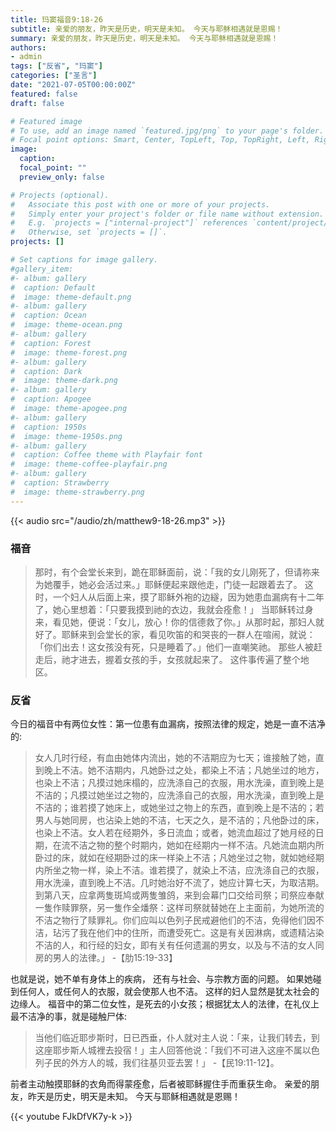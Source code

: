 ```yaml
---
title: 玛窦福音9:18-26
subtitle: 亲爱的朋友，昨天是历史，明天是未知。 今天与耶稣相遇就是恩赐！
summary: 亲爱的朋友，昨天是历史，明天是未知。 今天与耶稣相遇就是恩赐！
authors:
- admin
tags: ["反省", "玛窦"]
categories: ["圣言"]
date: "2021-07-05T00:00:00Z"
featured: false
draft: false

# Featured image
# To use, add an image named `featured.jpg/png` to your page's folder.
# Focal point options: Smart, Center, TopLeft, Top, TopRight, Left, Right, BottomLeft, Bottom, BottomRight
image:
  caption:
  focal_point: ""
  preview_only: false

# Projects (optional).
#   Associate this post with one or more of your projects.
#   Simply enter your project's folder or file name without extension.
#   E.g. `projects = ["internal-project"]` references `content/project/deep-learning/index.md`.
#   Otherwise, set `projects = []`.
projects: []

# Set captions for image gallery.
#gallery_item:
#- album: gallery
#  caption: Default
#  image: theme-default.png
#- album: gallery
#  caption: Ocean
#  image: theme-ocean.png
#- album: gallery
#  caption: Forest
#  image: theme-forest.png
#- album: gallery
#  caption: Dark
#  image: theme-dark.png
#- album: gallery
#  caption: Apogee
#  image: theme-apogee.png
#- album: gallery
#  caption: 1950s
#  image: theme-1950s.png
#- album: gallery
#  caption: Coffee theme with Playfair font
#  image: theme-coffee-playfair.png
#- album: gallery
#  caption: Strawberry
#  image: theme-strawberry.png
---
```


{{< audio src="/audio/zh/matthew9-18-26.mp3" >}}

### 福音
> 那时，有个会​​堂长来到，跪在耶稣面前，说：「我的女儿刚死了，但请祢来为她覆手，她必会活过来。」耶稣便起来跟他走，门徒一起跟着去了。 这时，一个妇人从后面上来，摸了耶稣外袍的边繸，因为她患血漏病有十二年了，她心里想着：「只要我摸到祂的衣边，我就会痊愈！」 当耶稣转过身来，看见她，便说：「女儿，放心！你的信德救了你。」从那时起，那妇人就好了。耶稣来到会堂长的家，看见吹笛的和哭丧的一群人在喧闹，就说：「你们出去！这女孩没有死，只是睡着了。」他们一直嘲笑祂。 那些人被赶走后，祂才进去，握着女孩的手，女孩就起来了。 这件事传遍了整个地区。

### 反省
今日的福音中有两位女性：第一位患有血漏病，按照法律的规定，她是一直不洁净的:
> 女人几时行经，有血由她体内流出，她的不洁期应为七天；谁接触了她，直到晚上不洁。她不洁期内，凡她卧过之处，都染上不洁；凡她坐过的地方，也染上不洁；凡摸过她床榻的，应洗涤自己的衣服，用水洗澡，直到晚上是不洁的；凡摸过她坐过之物的，应洗涤自己的衣服，用水洗澡，直到晚上是不洁的；谁若摸了她床上，或她坐过之物上的东西，直到晚上是不洁的；若男人与她同房，也沾染上她的不洁，七天之久，是不洁的；凡他卧过的床，也染上不洁。女人若在经期外，多日流血；或者，她流血超过了她月经的日期，在流不洁之物的整个时期内，她如在经期内一样不洁。凡她流血期内所卧过的床，就如在经期卧过的床一样染上不洁；凡她坐过之物，就如她经期内所坐之物一样，染上不洁。谁若摸了，就染上不洁，应洗涤自己的衣服，用水洗澡，直到晚上不洁。几时她治好不流了，她应计算七天，为取洁期。到第八天，应拿两隻斑鸠或两隻雏鸽，来到会幕门口交给司祭；司祭应奉献一隻作赎罪祭，另一隻作全燔祭：这样司祭就替她在上主面前，为她所流的不洁之物行了赎罪礼。你们应叫以色列子民戒避他们的不洁，免得他们因不洁，玷污了我在他们中的住所，而遭受死亡。这是有关因淋病，或遗精沾染不洁的人，和行经的妇女，即有关有任何遗漏的男女，以及与不洁的女人同房的男人的法律。」 -【肋15:19-33】

也就是说，她不单有身体上的疾病， 还有与社会、与宗教方面的问题。 如果她碰到任何人，或任何人的衣服，就会使那人也不洁。 这样的妇人显然是犹太社会的边缘人。 福音中的第二位女性，是死去的小女孩；根据犹太人的法律，在礼仪上最不洁净的事，就是碰触尸体:
> 当他们临近耶步斯时，日已西垂，仆人就对主人说：「来，让我们转去，到这座耶步斯人城裡去投宿！」主人回答他说：「我们不可进入这座不属以色列子民的外方人的城，我们往基贝亚去罢！」 -【民19:11-12】。

前者主动触摸耶稣的衣角而得蒙痊愈，后者被耶稣握住手而重获生命。 亲爱的朋友，昨天是历史，明天是未知。 今天与耶稣相遇就是恩赐！

{{< youtube FJkDfVK7y-k >}}
